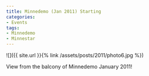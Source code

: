 ```yaml
---
title: Minnedemo (Jan 2011) Starting
categories:
- Events
tags:
- Minnedemo
- Minnestar
---
```


![]({{ site.url }}{% link /assets/posts/2011/photo6.jpg %})
  



View from the balcony of Minnedemo January 2011!
